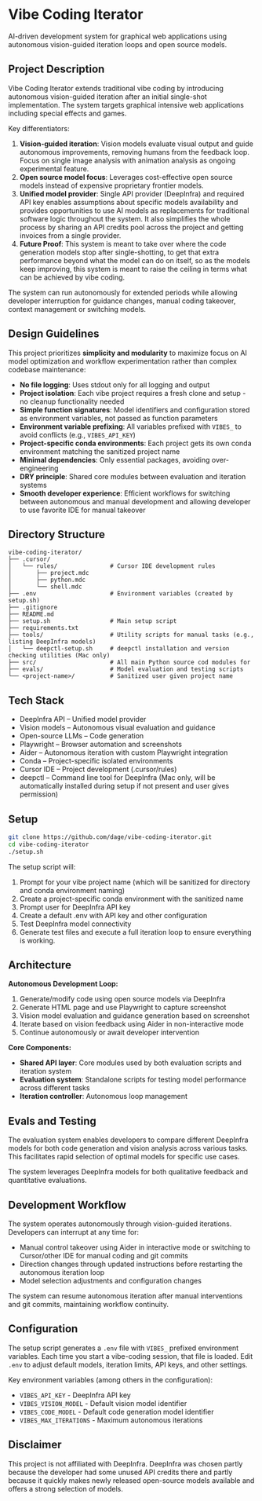 # Vibe Coding Iterator

AI-driven development system for graphical web applications using autonomous vision-guided iteration loops and open source models.

## Project Description

Vibe Coding Iterator extends traditional vibe coding by introducing autonomous vision-guided iteration after an initial single-shot implementation. The system targets graphical intensive web applications including special effects and games.

Key differentiators:

1. **Vision-guided iteration**: Vision models evaluate visual output and guide autonomous improvements, removing humans from the feedback loop. Focus on single image analysis with animation analysis as ongoing experimental feature.
2. **Open source model focus**: Leverages cost-effective open source models instead of expensive proprietary frontier models.
3. **Unified model provider**: Single API provider (DeepInfra) and required API key enables assumptions about specific models availability and provides opportunities to use AI models as replacements for traditional software logic throughout the system. It also simplifies the whole process by sharing an API credits pool across the project and getting invoices from a single provider.
4. **Future Proof**: This system is meant to take over where the code generation models stop after single-shotting, to get that extra performance beyond what the model can do on itself, so as the models keep improving, this system is meant to raise the ceiling in terms what can be achieved by vibe coding.

The system can run autonomously for extended periods while allowing developer interruption for guidance changes, manual coding takeover, context management or switching models.

## Design Guidelines

This project prioritizes **simplicity and modularity** to maximize focus on AI model optimization and workflow experimentation rather than complex codebase maintenance:

- **No file logging**: Uses stdout only for all logging and output
- **Project isolation**: Each vibe project requires a fresh clone and setup - no cleanup functionality needed
- **Simple function signatures**: Model identifiers and configuration stored as environment variables, not passed as function parameters
- **Environment variable prefixing**: All variables prefixed with `VIBES_` to avoid conflicts (e.g., `VIBES_API_KEY`)
- **Project-specific conda environments**: Each project gets its own conda environment matching the sanitized project name
- **Minimal dependencies**: Only essential packages, avoiding over-engineering
- **DRY principle**: Shared core modules between evaluation and iteration systems
- **Smooth developer experience**: Efficient workflows for switching between autonomous and manual development and allowing developer to use favorite IDE for manual takeover

## Directory Structure

```
vibe-coding-iterator/
├── .cursor/
│   └── rules/               # Cursor IDE development rules
│       ├── project.mdc
│       ├── python.mdc
│       └── shell.mdc
├── .env                     # Environment variables (created by setup.sh)
├── .gitignore
├── README.md
├── setup.sh                 # Main setup script
├── requirements.txt
├── tools/                   # Utility scripts for manual tasks (e.g., listing DeepInfra models)
│   └── deepctl-setup.sh     # deepctl installation and version checking utilities (Mac only)
├── src/                     # All main Python source cod modules for
├── evals/                   # Model evaluation and testing scripts
└── <project-name>/          # Sanitized user given project name
```

## Tech Stack

- DeepInfra API – Unified model provider
- Vision models – Autonomous visual evaluation and guidance
- Open-source LLMs – Code generation
- Playwright – Browser automation and screenshots
- Aider – Autonomous iteration with custom Playwright integration
- Conda – Project-specific isolated environments
- Cursor IDE – Project development (.cursor/rules)
- deepctl – Command line tool for DeepInfra (Mac only, will be automatically installed during setup if not present and user gives permission)

## Setup

```bash
git clone https://github.com/dage/vibe-coding-iterator.git
cd vibe-coding-iterator
./setup.sh
```

The setup script will:
1. Prompt for your vibe project name (which will be sanitized for directory and conda environment naming)
2. Create a project-specific conda environment with the sanitized name
3. Prompt user for DeepInfra API key
4. Create a default .env with API key and other configuration
5. Test DeepInfra model connectivity
7. Generate test files and execute a full iteration loop to ensure everything is working.


## Architecture

**Autonomous Development Loop:**
1. Generate/modify code using open source models via DeepInfra
2. Generate HTML page and use Playwright to capture screenshot
3. Vision model evaluation and guidance generation based on screenshot
4. Iterate based on vision feedback using Aider in non-interactive mode
5. Continue autonomously or await developer intervention

**Core Components:**
- **Shared API layer**: Core modules used by both evaluation scripts and iteration system
- **Evaluation system**: Standalone scripts for testing model performance across different tasks
- **Iteration controller**: Autonomous loop management

## Evals and Testing

The evaluation system enables developers to compare different DeepInfra models for both code generation and vision analysis across various tasks. This facilitates rapid selection of optimal models for specific use cases.

The system leverages DeepInfra models for both qualitative feedback and quantitative evaluations.

## Development Workflow

The system operates autonomously through vision-guided iterations. Developers can interrupt at any time for:
- Manual control takeover using Aider in interactive mode or switching to Cursor/other IDE for manual coding and git commits
- Direction changes through updated instructions before restarting the autonomous iteration loop
- Model selection adjustments and configuration changes

The system can resume autonomous iteration after manual interventions and git commits, maintaining workflow continuity.

## Configuration

The setup script generates a `.env` file with `VIBES_` prefixed environment variables. Each time you start a vibe-coding session, that file is loaded. Edit `.env` to adjust default models, iteration limits, API keys, and other settings.

Key environment variables (among others in the configuration):
- `VIBES_API_KEY` - DeepInfra API key
- `VIBES_VISION_MODEL` - Default vision model identifier
- `VIBES_CODE_MODEL` - Default code generation model identifier
- `VIBES_MAX_ITERATIONS` - Maximum autonomous iterations

## Disclaimer

This project is not affiliated with DeepInfra. DeepInfra was chosen partly because the developer had some unused API credits there and partly because it quickly makes newly released open-source models available and offers a strong selection of models.